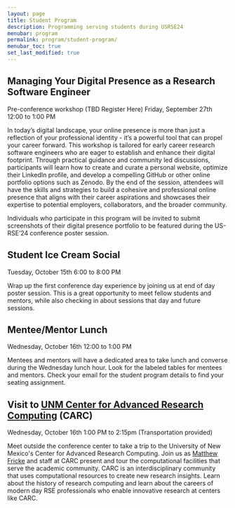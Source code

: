 ```yaml
---
layout: page
title: Student Program
description: Programming serving students during USRSE24
menubar: program
permalink: program/student-program/
menubar_toc: true
set_last_modified: true
---
```


## Managing Your Digital Presence as a Research Software Engineer
Pre-conference workshop (TBD Register Here)
Friday, September 27th 12:00 to 1:00 PM

In today’s digital landscape, your online presence is more than just a reflection 
of your professional identity - it’s a powerful tool that can propel your career forward. 
This workshop is tailored for early career research software engineers who are eager to 
establish and enhance their digital footprint. Through practical guidance and community 
led discussions, participants will learn how to create and curate a personal website, 
optimize their LinkedIn profile, and develop a compelling GitHub or other online portfolio 
options such as Zenodo. By the end of the session, attendees will have the skills and 
strategies to build a cohesive and professional online presence that aligns with their 
career aspirations and showcases their expertise to potential employers, collaborators, 
and the broader community. 

Individuals who participate in this program will be invited to submit screenshots 
of their digital presence portfolio to be featured during the US-RSE’24 conference 
poster session.

## Student Ice Cream Social
Tuesday, October 15th 6:00 to 8:00 PM 
 
Wrap up the first conference day experience by joining us at 
end of day poster session. This is a great opportunity to meet 
fellow students and mentors, while also checking in about sessions
that day and future sessions.

## Mentee/Mentor Lunch
Wednesday, October 16th 12:00 to 1:00 PM 
 
Mentees and mentors will have a dedicated area to take lunch and converse
during the Wednesday lunch hour. Look for the labeled tables for mentees 
and mentors. Check your email for the student program details to find your
seating assignment.

## Visit to [UNM Center for Advanced Research Computing](https://carc.unm.edu/) (CARC) 
Wednesday, October 16th 1:00 PM to 2:15pm (Transportation provided) 
 
Meet outside the conference center to take a trip to the University of New Mexico's
Center for Advanced Research Computing. Join us as [Matthew Fricke](https://www.cs.unm.edu/directory/faculty-profiles/matthew-fricke.html)
and staff at CARC present and tour the computational facilities that serve the academic community.
CARC is an interdisciplinary community that uses computational resources to create new research insights.
Learn about the history of research computing and learn about the careers of modern day RSE
professionals who enable innovative research at centers like CARC. 
